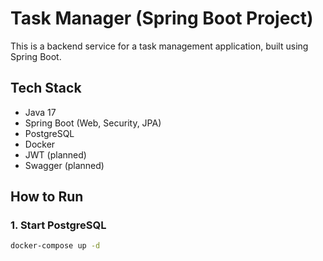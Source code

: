 # Task Manager (Spring Boot Project)

This is a backend service for a task management application, built using Spring Boot.

## Tech Stack

- Java 17
- Spring Boot (Web, Security, JPA)
- PostgreSQL
- Docker
- JWT (planned)
- Swagger (planned)

## How to Run

### 1. Start PostgreSQL

```bash
docker-compose up -d
```